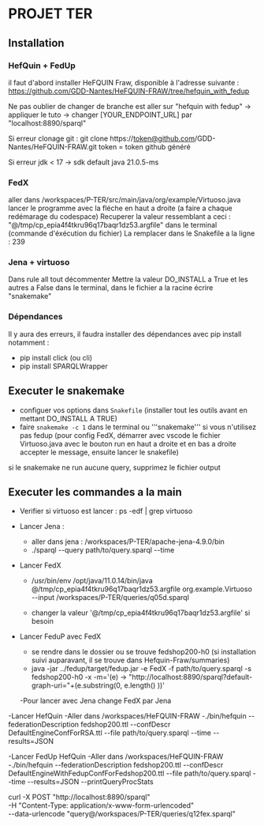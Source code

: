 # PROJET TER

## Installation

### HefQuin + FedUp
il faut d'abord installer HeFQUIN Fraw, disponible à l'adresse suivante : 
https://github.com/GDD-Nantes/HeFQUIN-FRAW/tree/hefquin_with_fedup

Ne pas oublier de changer de branche est aller sur "hefquin with fedup"
-> appliquer le tuto
-> changer [YOUR_ENDPOINT_URL] par "localhost:8890\/sparql"

Si erreur clonage git : 
git clone https://token@github.com/GDD-Nantes/HeFQUIN-FRAW.git
token = token github généré

Si erreur jdk < 17
-> sdk default java 21.0.5-ms  

### FedX

aller dans /workspaces/P-TER/src/main/java/org/example/Virtuoso.java
lancer le programme avec la fléche en haut a droite (a faire a chaque redémarage du codespace)
Recuperer la valeur ressemblant a ceci : "@/tmp/cp_epia4f4tkru96q17baqr1dz53.argfile" dans le terminal (commande d'éxécution du fichier)
La remplacer dans le Snakefile a la ligne : 239

### Jena + virtuoso

Dans rule all tout décommenter
Mettre la valeur DO_INSTALL a True et les autres a False
dans le terminal, dans le fichier a la racine écrire "snakemake"

### Dépendances
Il y aura des erreurs, il faudra installer des dépendances avec pip install
  notamment :
  - pip install click (ou cli)
  - pip install SPARQLWrapper


## Executer le snakemake

- configuer vos options dans `Snakefile` (installer tout les outils avant en mettant DO_INSTALL A TRUE)
- faire ```snakemake -c 1``` dans le terminal ou '''snakemake''' si vous n'utilisez pas fedup
(pour config FedX, démarrer avec vscode le fichier Virtuoso.java avec le bouton run en haut a droite et en bas a droite accepter le message, ensuite lancer le snakefile)

si le snakemake ne run aucune query, supprimez le fichier output

## Executer les commandes a la main

 - Verifier si virtuoso est lancer : 
  ps -edf | grep virtuoso

 - Lancer Jena :
    - aller dans jena : /workspaces/P-TER/apache-jena-4.9.0/bin
    -  ./sparql --query path/to/query.sparql --time
- Lancer FedX
  - /usr/bin/env /opt/java/11.0.14/bin/java @/tmp/cp_epia4f4tkru96q17baqr1dz53.argfile org.example.Virtuoso --input /workspaces/P-TER/queries/q05d.sparql

  - changer la valeur '@/tmp/cp_epia4f4tkru96q17baqr1dz53.argfile' si besoin

- Lancer FeduP avec FedX
  - se rendre dans le dossier ou se trouve fedshop200-h0 (si installation suivi auparavant, il se trouve dans Hefquin-Fraw/summaries)
  - java -jar ../fedup/target/fedup.jar -e FedX -f path/to/query.sparql -s fedshop200-h0 -x -m='(e) -> "http://localhost:8890/sparql?default-graph-uri="+(e.substring(0, e.length() ))'

  -Pour lancer avec Jena change FedX par Jena

-Lancer HefQuin
  -Aller dans /workspaces/HeFQUIN-FRAW
  -./bin/hefquin --federationDescription fedshop200.ttl --confDescr DefaultEngineConfForRSA.ttl --file path/to/query.sparql --time --results=JSON 

-Lancer FedUp HefQuin
  -Aller dans /workspaces/HeFQUIN-FRAW
  -./bin/hefquin --federationDescription fedshop200.ttl --confDescr DefaultEngineWithFedupConfForFedshop200.ttl --file path/to/query.sparql --time --results=JSON --printQueryProcStats




curl -X POST "http://localhost:8890/sparql" \
     -H "Content-Type: application/x-www-form-urlencoded" \
     --data-urlencode "query@/workspaces/P-TER/queries/q12fex.sparql"